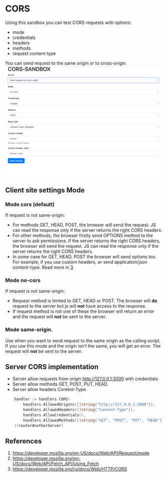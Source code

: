 # CORS
Using this sandbox you can test CORS requests with options:
- mode
- credentials
- headers
- methods
- request content type

You can send request to the same origin or to cross-origin.
![example.png](assets/example.png)
## Client site settings Mode
### Mode cors (default) 
If request is not same-origin:
- For methods GET, HEAD, POST, the browser will send the request. JS can read the response only if the server returns the right CORS headers.
- For other methods, the browser firstly send OPTIONS method to the server to ask permissions. If the server returns the right CORS headers, the browser will send the request. JS can read the response only if the server returns the right CORS headers.
- In some case for GET, HEAD, POST the browser will send options too. For example, if you use custom headers, or send application/json content-type. Read more in [3](#references)

### Mode no-cors
If request is not same-origin:
- Request method is limited to GET, HEAD or POST. The browser will **do** request to the server but js will **not** have access to the response.
- If request method is not one of these the browser will return an error and the request will **not** be sent to the server.

### Mode same-origin.
Use when you want to send request to the same origin as the calling script. 
If you use this mode and the origin isn't the same, you will get an error.
The request will **not** be sent to the server.

## Server CORS implementation
- Server allow requests from origin http://127.0.0.1:3000 with credentials. 
- Server allow methods GET, POST, PUT, HEAD.
- Server allow headers Content-Type.
```go
    handler := handlers.CORS(
		handlers.AllowedOrigins([]string{"http://127.0.0.1:3000"}),
		handlers.AllowedHeaders([]string{"Content-Type"}),
		handlers.AllowCredentials(),
		handlers.AllowedMethods([]string{"GET", "POST", "PUT", "HEAD"}),
	)(routerAnotherServer)
```
## References
1. https://developer.mozilla.org/en-US/docs/Web/API/Request/mode
2. https://developer.mozilla.org/en-US/docs/Web/API/Fetch_API/Using_Fetch
3. https://developer.mozilla.org/ru/docs/Web/HTTP/CORS